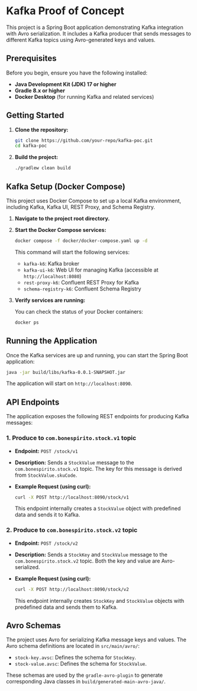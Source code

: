 # Kafka Proof of Concept

This project is a Spring Boot application demonstrating Kafka integration with Avro serialization. It includes a Kafka producer that sends messages to different Kafka topics using Avro-generated keys and values.

## Prerequisites

Before you begin, ensure you have the following installed:

*   **Java Development Kit (JDK) 17 or higher**
*   **Gradle 8.x or higher**
*   **Docker Desktop** (for running Kafka and related services)

## Getting Started

1.  **Clone the repository:**

    ```bash
    git clone https://github.com/your-repo/kafka-poc.git
    cd kafka-poc
    ```

2.  **Build the project:**

    ```bash
    ./gradlew clean build
    ```

## Kafka Setup (Docker Compose)

This project uses Docker Compose to set up a local Kafka environment, including Kafka, Kafka UI, REST Proxy, and Schema Registry.

1.  **Navigate to the project root directory.**
2.  **Start the Docker Compose services:**

    ```bash
    docker compose -f docker/docker-compose.yaml up -d
    ```

    This command will start the following services:
    *   `kafka-k6`: Kafka broker
    *   `kafka-ui-k6`: Web UI for managing Kafka (accessible at `http://localhost:8080`)
    *   `rest-proxy-k6`: Confluent REST Proxy for Kafka
    *   `schema-registry-k6`: Confluent Schema Registry

3.  **Verify services are running:**

    You can check the status of your Docker containers:

    ```bash
    docker ps
    ```

## Running the Application

Once the Kafka services are up and running, you can start the Spring Boot application:

```bash
java -jar build/libs/kafka-0.0.1-SNAPSHOT.jar
```

The application will start on `http://localhost:8090`.

## API Endpoints

The application exposes the following REST endpoints for producing Kafka messages:

### 1. Produce to `com.bonespirito.stock.v1` topic

*   **Endpoint:** `POST /stock/v1`
*   **Description:** Sends a `StockValue` message to the `com.bonespirito.stock.v1` topic. The key for this message is derived from `StockValue.skuCode`.
*   **Example Request (using curl):**

    ```bash
    curl -X POST http://localhost:8090/stock/v1
    ```

    This endpoint internally creates a `StockValue` object with predefined data and sends it to Kafka.

### 2. Produce to `com.bonespirito.stock.v2` topic

*   **Endpoint:** `POST /stock/v2`
*   **Description:** Sends a `StockKey` and `StockValue` message to the `com.bonespirito.stock.v2` topic. Both the key and value are Avro-serialized.
*   **Example Request (using curl):**

    ```bash
    curl -X POST http://localhost:8090/stock/v2
    ```

    This endpoint internally creates `StockKey` and `StockValue` objects with predefined data and sends them to Kafka.

## Avro Schemas

The project uses Avro for serializing Kafka message keys and values. The Avro schema definitions are located in `src/main/avro/`:

*   `stock-key.avsc`: Defines the schema for `StockKey`.
*   `stock-value.avsc`: Defines the schema for `StockValue`.

These schemas are used by the `gradle-avro-plugin` to generate corresponding Java classes in `build/generated-main-avro-java/`.
